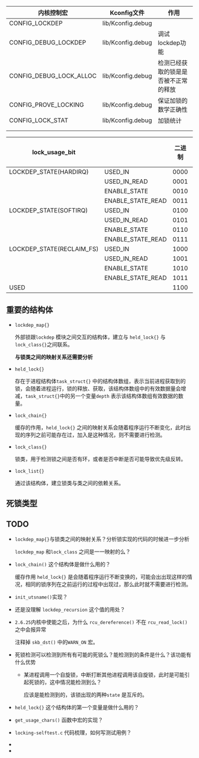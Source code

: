 

| 内核控制宏              | Kconfig文件       | 作用                                 |
| ----------------------- | ----------------- | ------------------------------------ |
| CONFIG_LOCKDEP          | lib/Kconfig.debug |                                      |
| CONFIG_DEBUG_LOCKDEP    | lib/Kconfig.debug | 调试lockdep功能                      |
| CONFIG_DEBUG_LOCK_ALLOC | lib/Kconfig.debug | 检测已经获取的锁是是否被不正常的释放 |
| CONFIG_PROVE_LOCKING    | lib/Kconfig.debug | 保证加锁的数学正确性                 |
| CONFIG_LOCK_STAT        | lib/Kconfig.debug | 加锁统计                             |
|                         |                   |                                      |
|                         |                   |                                      |





| lock_usage_bit            |                   | 二进制 | 十进制 |
| ------------------------- | ----------------- | ------ | ------ |
| LOCKDEP_STATE(HARDIRQ)    | USED_IN           | 0000   | 0      |
|                           | USED_IN_READ      | 0001   | 1      |
|                           | ENABLE_STATE      | 0010   | 2      |
|                           | ENABLE_STATE_READ | 0011   | 3      |
| LOCKDEP_STATE(SOFTIRQ)    | USED_IN           | 0100   | 4      |
|                           | USED_IN_READ      | 0101   | 5      |
|                           | ENABLE_STATE      | 0110   | 6      |
|                           | ENABLE_STATE_READ | 0111   | 7      |
| LOCKDEP_STATE(RECLAIM_FS) | USED_IN           | 1000   | 8      |
|                           | USED_IN_READ      | 1001   | 9      |
|                           | ENABLE_STATE      | 1010   | 10     |
|                           | ENABLE_STATE_READ | 1011   | 11     |
| USED                      |                   | 1100   | 12     |





## 重要的结构体

* `lockdep_map{}`

  外部锁跟`lockdep` 模块之间交互的结构体，建立与 `held_lock{}` 与 `lock_class{}`之间联系。

  **与锁类之间的映射关系还需要分析**

* `held_lock{}`

  存在于进程结构体`task_struct{}` 中的结构体数组，表示当前进程获取到的锁，会随着进程运行，锁的释放、获取，该结构体数组中的有效数据量会增减，`task_struct{}`中的另一个变量`depth` 表示该结构体数组有效数据的数量。

* `lock_chain{}`

  缓存的作用，`held_lock{}` 之间的映射关系会随着程序运行不断变化，此时出现的序列之前可能存在过，加入是这种情况，则不需要进行检测。

* `lock_class{}`

  锁类，用于检测锁之间是否有环，或者是否中断是否可能导致优先级反转。

* `lock_list{}`

  通过该结构体，建立锁类与类之间的依赖关系。



## 死锁类型



## TODO

* `lockdep_map{}`与锁类之间的映射关系？分析锁实现的代码的时候进一步分析

  `lockdep_map` 和`lock_class` 之间是一一映射的么？

* `lock_chain()` 这个结构体是做什么用的？

  缓存作用 `held_lock{}` 是会随着程序运行不断变换的，可能会出出现这样的情况，相同的锁序列在之前运行的过程中出现过，那么此时就不需要进行检测。

* `init_utsname()`实现？

* 还是没理解 `lockdep_recursion` 这个值的用处？

* `2.6.25`内核中使能之后，为什么 `rcu_dereference()` 不在 `rcu_read_lock()` 之中会报异常

  注释掉 `skb_dst()` 中的`WARN_ON` 宏。

* 死锁检测可以检测到所有有可能的死锁么？能检测到的条件是什么？该功能有什么优势

  * 某进程调用一个自旋锁，中断打断其他进程调用该自旋锁，此时是可能引起死锁的，这中情况能检测到么？

    应该是能检测到的，该锁出现的两种`state` 是互斥的。

* `held_lock{}` 这个结构体的第一个变量是做什么用的？

* `get_usage_chars()` 函数中宏的实现？

* `locking-selftest.c` 代码梳理，如何写测试用例？

* 

* 



